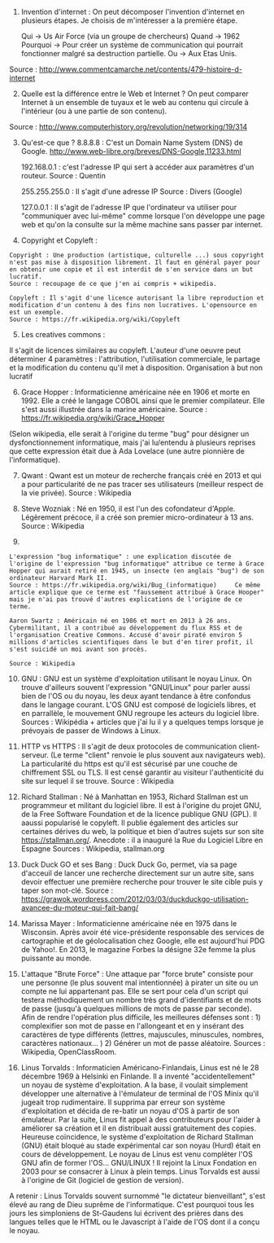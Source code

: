 1. Invention d'internet :
On peut décomposer l'invention d'internet en plusieurs étapes. Je choisis de m'intéresser a la première étape.

    Qui -> Us Air Force (via un groupe de chercheurs)
    Quand -> 1962
    Pourquoi -> Pour créer un système de communication qui pourrait fonctionner malgré sa destruction partielle.
    Ou -> Aux Etas Unis.

Source : http://www.commentcamarche.net/contents/479-histoire-d-internet

2. Quelle est la différence entre le Web et Internet ?
On peut comparer Internet à un ensemble de tuyaux et le web au contenu qui circule à l'intérieur (ou à une partie de son contenu).

Source :
http://www.computerhistory.org/revolution/networking/19/314

3. Qu'est-ce que ?
    8.8.8.8 : C'est un Domain Name System (DNS) de Google. http://www.web-libre.org/breves/DNS-Google,11233.html

    192.168.0.1 : c'est l'adresse IP qui sert à accéder aux paramètres d'un routeur.     Source : Quentin

    255.255.255.0 : Il s'agit d'une adresse IP   Source : Divers (Google)

    127.0.0.1 : Il s'agit de l'adresse IP que l'ordinateur va utiliser pour "communiquer avec lui-même" comme lorsque l'on développe une page web et qu'on la consulte sur la même machine sans passer par internet.

  4. Copyright et Copyleft :

    Copyright : Une production (artistique, culturelle ...) sous copyright n'est pas mise à disposition librement. Il faut en général payer pour en obtenir une copie et il est interdit de s'en service dans un but lucratif.
    Source : recoupage de ce que j'en ai compris + wikipedia.

    Copyleft : Il s'agit d'une licence autorisant la libre reproduction et modification d'un contenu à des fins non lucratives. L'opensource en est un exemple.
    Source : https://fr.wikipedia.org/wiki/Copyleft

  5. Les creatives commons :

  Il s'agit de licences similaires au copyleft. L'auteur d'une oeuvre peut déterminer 4 paramètres : l'attribution, l'utilisation commerciale, le partage et la modification du contenu qu'il met à disposition. Organisation à but non lucratif

  6. Grace Hopper :
  Informaticienne américaine née en 1906 et morte en 1992. Elle a créé le langage COBOL ainsi que le premier compilateur. Elle s'est aussi illustrée dans la marine américaine.
  Source : https://fr.wikipedia.org/wiki/Grace_Hopper

  (Selon wikipedia, elle serait à l'origine du terme "bug" pour désigner un dysfonctionnement informatique, mais j'ai lu/entendu à plusieurs reprises que cette expression était due à Ada Lovelace (une autre pionnière de l'informatique).

  7. Qwant :
  Qwant est un moteur de recherche français créé en 2013 et qui a pour particularité de ne pas tracer ses utilisateurs (meilleur respect de la vie privée).
  Source : Wikipedia

  8. Steve Wozniak :
  Né en 1950, il est l'un des cofondateur d'Apple. Légèrement précoce, il a créé son premier micro-ordinateur à 13 ans.
  Source : Wikipedia

  9.
    L'expression "bug informatique" : une explication discutée de l'origine de l'expression "bug informatique" attribue ce terme à Grace Hopper qui aurait retiré en 1945, un insecte (en anglais "bug") de son ordinateur Harvard Mark II.
    Source : https://fr.wikipedia.org/wiki/Bug_(informatique)     Ce même article explique que ce terme est "faussement attribué à Grace Hooper" mais je n'ai pas trouvé d'autres explications de l'origine de ce terme.

    Aaron Swartz : Américain né en 1986 et mort en 2013 à 26 ans. Cybermilitant, il a contribué au développement du flux RSS et de l'organisation Creative Commons. Accusé d'avoir piraté environ 5 millions d'articles scientifiques dans le but d'en tirer profit, il s'est suicidé un moi avant son procès.

    Source : Wikipedia

10. GNU : GNU est un système d'exploitation utilisant le noyau Linux. On trouve d'ailleurs souvent l'expression "GNU/Linux" pour parler aussi bien de l'OS ou du noyau, les deux ayant tendance à être confondus dans le langage courant.
L'OS GNU est composé de logiciels libres, et en parrallèle, le mouvement GNU regroupe les acteurs du logiciel libre.
Sources : Wikipédia + articles que j'ai lu il y a quelques temps lorsque je prévoyais de passer de Windows à Linux.

11. HTTP vs HTTPS : Il s'agit de deux protocoles de communication client-serveur. (Le terme "client" renvoie le plus souvent aux navigateurs web). La particularité du https est qu'il est sécurisé par une couche de chiffrement SSL ou TLS. Il est censé garantir au visiteur l'authenticité du site sur lequel il se trouve.     Source : Wikipedia

12. Richard Stallman : Né à Manhattan en 1953, Richard Stallman est un programmeur et militant du logiciel libre. Il est à l'origine du projet GNU, de la Free Software Foundation et de la licence publique GNU (GPL). Il aaussi popularisé le copyleft.
Il publie également des articles sur certaines dérives du web, la politique et bien d'autres sujets sur son site https://stallman.org/.    Anecdote : il a inauguré la Rue du Logiciel Libre en Espagne  Sources : Wikipedia, stallman.org

13. Duck Duck GO et ses Bang : Duck Duck Go, permet, via sa page d'acceuil de lancer une recherche directement sur un autre site, sans devoir effectuer une première recherche pour trouver le site cible puis y taper son mot-clé.
Source : https://grawok.wordpress.com/2012/03/03/duckduckgo-utilisation-avancee-du-moteur-qui-fait-bang/

14. Marissa Mayer : Informaticienne américaine née en 1975 dans le Wisconsin. Après avoir été vice-présidente responsable des services de cartographie et de géolocalisation chez Google, elle est aujourd'hui PDG de Yahoo!. En 2013, le magazine Forbes la désigne 32e femme la plus puissante au monde.

15. L'attaque "Brute Force" : Une attaque par "force brute" consiste pour une personne (le plus souvent mal intentionnée) à pirater un site ou un compte ne lui appartenant pas. Elle se sert pour cela d'un script qui testera méthodiquement un nombre très grand d'identifiants et de mots de passe (jusqu'à quelques millions de mots de passe par seconde). Afin de rendre l'opération plus difficile, les meilleures défenses sont : 1) complexifier son mot de passe en l'allongeant et en y insérant des caractères de type différents (lettres, majuscules, minuscules, nombres, caractères nationaux... ) 2) Générer un mot de passe aléatoire.
Sources : Wikipedia, OpenClassRoom.

16. Linus Torvalds : Informaticien Américano-Finlandais, Linus est né le 28 décembre 1969 à Helsinki en Finlande. Il a inventé "accidentellement" un noyau de système d'exploitation. A la base, il voulait simplement développer une alternative à l'émulateur de terminal de l'OS Minix qu'il jugeait trop rudimentaire. Il supprima par erreur son système d'exploitation et décida de re-batir un noyau d'OS à partir de son émulateur. Par la suite, Linus fit appel à des contributeurs pour l'aider à améliorer sa création et il en distribuait aussi gratuitement des copies.
 Heureuse coïncidence, le système d'exploitation de Richard Stallman (GNU) était bloqué au stade expérimental car son noyau (Hurd) était en cours de développement.  Le noyau de Linus est venu compléter l'OS GNU afin de former l'OS... GNU/LINUX !
 Il rejoint la Linux Fondation en 2003 pour se consacrer à Linux à plein temps.
 Linus Torvalds est aussi à l'origine de Git (logiciel de gestion de version).

A retenir : Linus Torvalds souvent surnommé "le dictateur bienveillant", s'est élevé au rang de Dieu suprême de l'informatique. C'est pourquoi tous les jours les simploniens de St-Gaudens lui écrivent des prières dans des langues telles que le HTML ou le Javascript à l'aide de l'OS dont il a conçu le noyau.
